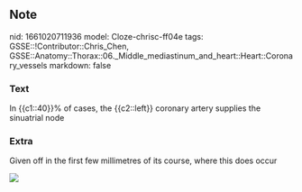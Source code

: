 ## Note
nid: 1661020711936
model: Cloze-chrisc-ff04e
tags: GSSE::!Contributor::Chris_Chen, GSSE::Anatomy::Thorax::06._Middle_mediastinum_and_heart::Heart::Coronary_vessels
markdown: false

### Text
<div class='toggle'>
  In {{c1::40}}% of cases, the {{c2::left}} coronary artery
  supplies the sinuatrial node
</div>

### Extra
<p id="c229279f-4456-46a2-af4d-ba1deeaaefea" class="">Given off in
the first few millimetres of its course, where this does occur
<p id="c229279f-4456-46a2-af4d-ba1deeaaefea" class=""><a href= 
"http://127.0.0.1:53309/Blood%20supply%20to%20the%20heart%2071b1ddb8632d48ce9a4890707d47de05/Untitled%201.png">
<img src="7b938ccfe3307d26ca384dab7f7e1ee885ff910b.png"></a>

